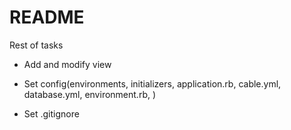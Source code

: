 # README

Rest of tasks

* Add and modify view

* Set config(environments, initializers, application.rb, cable.yml, database.yml, environment.rb, )

* Set .gitignore
